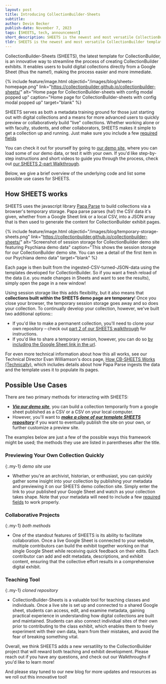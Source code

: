 ```yaml
---
layout: post
title: Introducing CollectionBuilder-Sheets
subtitle: 
author: Devin Becker
publish-date: November 7, 2023
tags: [SHEETS, tech, announcement]
short_description: SHEETS is the newest and most versatile CollectionBuilder template. Users can now build CollectionBuilder exhibits directly from a Google Sheet.
tldr: SHEETS is the newest and most versatile CollectionBuilder template. Users can now build CollectionBuilder exhibits directly from a Google Sheet.
---
```


CollectionBuilder-Sheets (SHEETS), the latest template for CollectionBuilder, is an innovative way to streamline the process of creating CollectionBuilder exhibits. It enables users to build digital collections directly from a Google Sheet (thus the name!), making the process easier and more immediate.

{% include feature/image.html objectid="/images/blog/sheets-homepage.png" link="https://collectionbuilder.github.io/collectionbuilder-sheets/" alt="Home page for CollectionBuilder-sheets with config modal popped up" caption="Home page for CollectionBuilder-sheets with config modal popped up" target="blank" %}


SHEETS serves as both a metadata training ground for those just starting out with digital collections and a means for more advanced users to quickly preview or collaboratively build "live" collections. Whether working alone or with faculty, students, and other collaborators, SHEETS makes it simple to get a collection up and running. Just make sure you include a few [required fields](https://collectionbuilder.github.io/cb-docs/docs/metadata/gh_metadata/#required-fields-for-collectionbuilder-gh)

You can check it out for yourself by going to [our demo site](https://collectionbuilder.github.io/collectionbuilder-sheets/), where you can load some of our demo data, or test it with your own. If you'd like step-by-step instructions and short videos to guide you through the process, check out [our SHEETS 2-part Walkthrough](https://collectionbuilder.github.io/cb-docs/docs/walkthroughs/sheets-walkthrough/). 

Below, we give a brief overview of the underlying code and list some possible use cases for SHEETS.


## How SHEETS works 

SHEETS uses the javascript library [Papa Parse](https://www.papaparse.com/) to build collections via a browser's temporary storage. Papa parse parses (ha!) the CSV data it's given, whether from a Google Sheet link or a local CSV, into a JSON array that is then used to generate the content for CollectionBuilder exhibit pages. 

{% include feature/image.html objectid="/images/blog/temporary-storage-sheets.png" link="https://collectionbuilder.github.io/collectionbuilder-sheets/" alt="Screenshot of session storage for CollectionBuilder demo site featuring Psychiana demo data" caption="This shows the session storage for our CollectionBuilder demo site. You can see a detail of the first item in our Psychiana demo data" target="blank" %}

Each page is then built from the ingested-CSV-turned-JSON-data using the templates developed for CollectionBuilder. So if you want a fresh reload of the data (i.e. you made changes in Sheets and want to see the results), simply open the page in a new window!

Using session storage like this adds flexibility, but it also means that **collections built within the SHEETS demo page are temporary**! Once you close your browser, the temporary session storage goes away and so does your collection. To continually develop your collection, however, we've built two additional options:: 

- If you'd like to make a permanent collection, you'll need to clone your own repository – check out [part 2 of our SHEETS walkthrough](https://collectionbuilder.github.io/cb-docs/docs/walkthroughs/sheets-walkthrough/#sheets-walkthrough-part-2) for instructions. 
- If you'd like to share a temporary version, however, you can do so [by including the Google Sheet link in the url](https://collectionbuilder.github.io/cb-docs/docs/walkthroughs/sheets-walkthrough/#5-share-your-test-site-via-url).

For even more technical information about how this all works, see our Technical Director Evan Williamson's docs page, [How CB-SHEETS Works (Technically)](https://github.com/CollectionBuilder/collectionbuilder-sheets/blob/main/docs/csv-parsing-setup.md), which includes details about how Papa Parse ingests the data and the template uses it to populate its pages. 


## Possible Use Cases

There are two primary methods for interacting with SHEETS: 
- [**_Via our demo site_**](https://collectionbuilder.github.io/cb-docs/docs/walkthroughs/sheets-walkthrough/), you can build a collection temporarily from a google sheet published as a CSV or a CSV on your local computer. 
- However, you'll want to **[_make a clone of our template SHEETS repository_](https://collectionbuilder.github.io/cb-docs/docs/walkthroughs/sheets-walkthrough/#sheets-walkthrough-part-2)** if you want to eventually publish the site on your own, or further customize a preview site. 

The examples below are just a few of the possible ways this framework might be used; the methods they use are listed in parentheses after the title.


### Previewing Your Own Collection Quickly 

{:.my-1}
*demo site use*

- Whether you're an archivist, historian, or enthusiast, you can quickly gather some insight into your collection by publishing your metadata and previewing it on our SHEETS demo collection site. Simply enter the link to your published your Google Sheet and watch as your collection takes shape. Note that your metadata will need to include a few [required fields](https://collectionbuilder.github.io/cb-docs/docs/metadata/gh_metadata/#required-fields-for-collectionbuilder-gh) to work properly.


### Collaborative Projects 

{:.my-1}
*both methods*

- One of the standout features of SHEETS is its ability to facilitate collaboration. Once a live Google Sheet is connected to your website, multiple contributors can build the exhibit together working on that single Google Sheet while receiving quick feedback on their edits. Each contributor can add and edit metadata, descriptions, and exhibit content, ensuring that the collective effort results in a comprehensive digital exhibit.


### Teaching Tool 

{:.my-1}
*cloned repository*

- CollectionBuilder-Sheets is a valuable tool for teaching classes and individuals. Once a live site is set up and connected to a shared Google sheet, students can access, edit, and examine metadata, gaining practical experience in understanding how digital collections are built and maintained. Students can also connect individual sites of their own prior to contributing to the class exhibit, which enables them to freely experiment with their own data, learn from their mistakes, and avoid the fear of breaking something vital.

Overall, we think SHEETS adds a new versatility to the CollectionBuilder project that will reward both teaching and exhibit development. Please reach out if you have any questions, and check out our Walkthroughs if you'd like to learn more! 

And please stay tuned to our new blog for more updates and resources as we roll out this innovative tool!